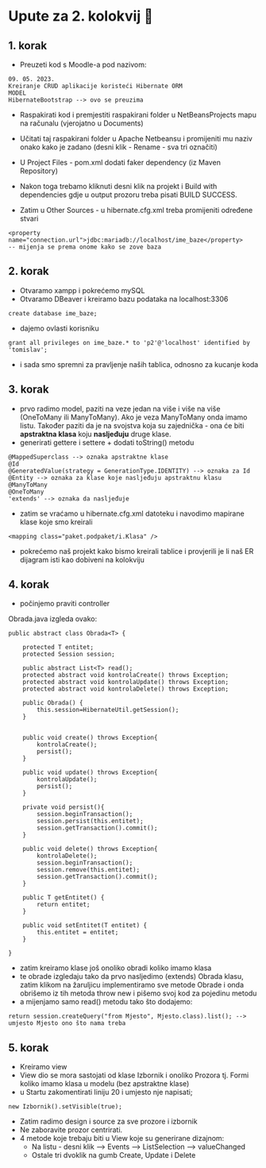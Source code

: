 
# Upute za 2. kolokvij 📝  

## 1. korak
- Preuzeti kod s Moodle-a pod nazivom:
```
09. 05. 2023.
Kreiranje CRUD aplikacije koristeći Hibernate ORM
MODEL
HibernateBootstrap --> ovo se preuzima
```
- Raspakirati kod i premjestiti raspakirani folder u NetBeansProjects mapu na računalu (vjerojatno u Documents)

- Učitati taj raspakirani folder u Apache Netbeansu i promijeniti mu naziv onako kako je zadano (desni klik - Rename - sva tri označiti)

- U Project Files - pom.xml dodati faker dependency (iz Maven Repository)

- Nakon toga trebamo kliknuti desni klik na projekt i Build with dependencies gdje u output prozoru treba pisati BUILD SUCCESS.

- Zatim u Other Sources - u hibernate.cfg.xml treba promijeniti određene stvari
 ```
<property name="connection.url">jdbc:mariadb://localhost/ime_baze</property>
-- mijenja se prema onome kako se zove baza
 ```

 ## 2. korak
 - Otvaramo xampp i pokrećemo mySQL
 - Otvaramo DBeaver i kreiramo bazu podataka na localhost:3306
```
create database ime_baze; 
```
 - dajemo ovlasti korisniku
```
grant all privileges on ime_baze.* to 'p2'@'localhost' identified by 'tomislav';
```
 - i sada smo spremni za pravljenje naših tablica, odnosno za kucanje koda

## 3. korak
- prvo radimo model, paziti na veze jedan na više i više na više (OneToMany ili ManyToMany).
Ako je veza ManyToMany onda imamo listu. Također paziti da je na svojstva koja su zajednička - ona će biti **apstraktna klasa** koju **nasljeđuju** druge klase.
- generirati gettere i settere + dodati toString() metodu
```
@MappedSuperclass --> oznaka apstraktne klase
@Id
@GeneratedValue(strategy = GenerationType.IDENTITY) --> oznaka za Id
@Entity --> oznaka za klase koje nasljeđuju apstraktnu klasu
@ManyToMany
@OneToMany
'extends' --> oznaka da nasljeđuje
```
- zatim se vraćamo u hibernate.cfg.xml datoteku i navodimo mapirane klase koje smo kreirali
```
<mapping class="paket.podpaket/i.Klasa" />
```
- pokrećemo naš projekt kako bismo kreirali tablice i provjerili je li naš ER dijagram isti kao dobiveni na kolokviju

## 4. korak

- počinjemo praviti controller

Obrada.java izgleda ovako:
```
public abstract class Obrada<T> {
    
    protected T entitet;
    protected Session session;
    
    public abstract List<T> read();
    protected abstract void kontrolaCreate() throws Exception;
    protected abstract void kontrolaUpdate() throws Exception;
    protected abstract void kontrolaDelete() throws Exception;

    public Obrada() {
        this.session=HibernateUtil.getSession();
    }
    
    
    public void create() throws Exception{
        kontrolaCreate();
        persist();
    }
    
    public void update() throws Exception{
        kontrolaUpdate();
        persist();
    }
    
    private void persist(){
        session.beginTransaction();
        session.persist(this.entitet);
        session.getTransaction().commit();
    }
    
    public void delete() throws Exception{
        kontrolaDelete();
        session.beginTransaction();
        session.remove(this.entitet);
        session.getTransaction().commit();
    }  

    public T getEntitet() {
        return entitet;
    }

    public void setEntitet(T entitet) {
        this.entitet = entitet;
    }
    
}
```

- zatim kreiramo klase još onoliko obradi koliko imamo klasa
- te obrade izgledaju tako da prvo nasljedimo (extends) Obrada klasu, zatim klikom na žaruljicu implementiramo sve metode Obrade i onda obrišemo iz tih metoda throw new i pišemo svoj kod za pojedinu metodu
- a mijenjamo samo read() metodu tako što dodajemo:
```
return session.createQuery("from Mjesto", Mjesto.class).list(); --> umjesto Mjesto ono što nama treba
```

## 5. korak
- Kreiramo view
- View dio se mora sastojati od klase Izbornik i onoliko Prozora tj. Formi koliko imamo klasa u modelu (bez apstraktne klase)
- u Startu zakomentirati liniju 20 i umjesto nje napisati;
```
new Izbornik().setVisible(true);
```
- Zatim radimo design i source za sve prozore i izbornik
- Ne zaboravite prozor centrirati.
- 4 metode koje trebaju biti u View koje su generirane dizajnom:
   - Na listu - desni klik --> Events --> ListSelection --> valueChanged 
   - Ostale tri dvoklik na gumb Create, Update i Delete
